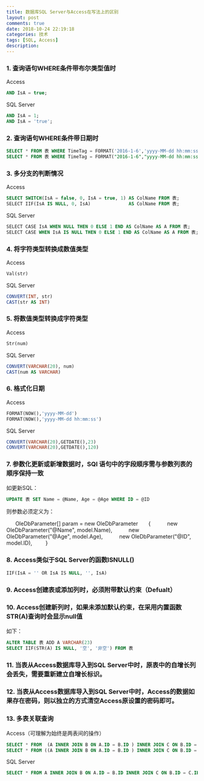 ```yaml
---
title: 数据库SQL Server与Access在写法上的区别
layout: post
comments: true
date: 2018-10-24 22:19:18
categories: 技术
tags: [SQL, Access]
description:
---
```


### 1. 查询语句WHERE条件带布尔类型值时
Access
```sql
AND IsA = true;
```
SQL Server
```sql
AND IsA = 1;
AND IsA = 'true';
```

### 2. 查询语句WHERE条件带日期时
```sql
SELECT * FROM 表 WHERE TimeTag = FORMAT('2016-1-6','yyyy-MM-dd hh:mm:ss');
SELECT * FROM 表 WHERE TimeTag = FORMAT("2016-1-6","yyyy-MM-dd hh:mm:ss");
```

### 3. 多分支的判断情况
Access
```sql
SELECT SWITCH(IsA = false, 0, IsA = true, 1) AS ColName FROM 表;
SELECT IIF(IsA IS NULL, 0, IsA)              AS ColName FROM 表;
```
SQL Server
```sql
SELECT CASE IsA WHEN NULL THEN 0 ELSE 1 END AS ColName AS A FROM 表;
SELECT CASE WHEN IsA IS NULL THEN 0 ELSE 1 END AS ColName AS A FROM 表;
```

### 4. 将字符类型转换成数值类型
Access
```sql
Val(str)
```
SQL Server
```sql
CONVERT(INT, str)
CAST(str AS INT)
```

### 5. 将数值类型转换成字符类型
Access
```sql
Str(num)
```
SQL Server
```sql
CONVERT(VARCHAR(20), num)
CAST(num AS VARCHAR)
```

### 6. 格式化日期
Access
```sql
FORMAT(NOW(),'yyyy-MM-dd')
FORMAT(NOW(),'yyyy-MM-dd hh:mm:ss')
```
SQL Server
```sql
CONVERT(VARCHAR(20),GETDATE(),23)
CONVERT(VARCHAR(20),GETDATE(),120)
```

### 7. 参数化更新或新增数据时，SQl 语句中的字段顺序需与参数列表的顺序保持一致
如更新SQL：  
```sql
UPDATE 表 SET Name = @Name, Age = @Age WHERE ID = @ID
```
则参数必须定义为：

      OleDbParameter[] param = new OleDbParameter
      {
          new OleDbParameter("@Name", model.Name),
          new OleDbParameter("@Age", model.Age),
          new OleDbParameter("@ID", model.ID), 
       }

### 8. Access类似于SQL Server的函数ISNULL()
```sql
IIF(IsA = '' OR IsA IS NULL, '', IsA)
```

### 9. Access创建表或添加列时，必须附带默认约束（Defualt）

### 10. Access创建新列时，如果未添加默认约束，在采用内置函数STR(A)查询时会显示null值
如下：
```sql
ALTER TABLE 表 ADD A VARCHAR(23)
SELECT IIF(STR(A) IS NULL, '空', '非空') FROM 表
```

### 11. 当表从Access数据库导入到SQL Server中时，原表中的自增长列会丢失，需要重新建立自增长标识。

### 12. 当表从Access数据库导入到SQL Server中时，Access的数据如果存在密码，则以独立的方式清空Access原设置的密码即可。

### 13. 多表关联查询
Access（可理解为始终是两表间的操作）
```sql
SELECT * FROM  (A INNER JOIN B ON A.ID = B.ID ) INNER JOIN C ON B.ID = C.ID;
SELECT * FROM ((A INNER JOIN B ON A.ID = B.ID ) INNER JOIN C ON B.ID = C.ID) INNER JOIN D ON C.ID = D.ID;
```
SQL Server
```sql
SELECT * FROM A INNER JOIN B ON A.ID = B.ID INNER JOIN C ON B.ID = C.ID;
```